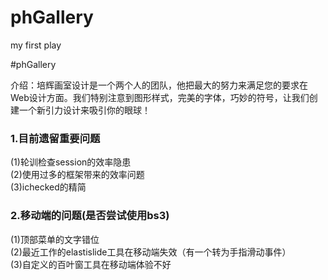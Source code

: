 # phGallery
my first play

#phGallery

介绍：培辉画室设计是一个两个人的团队，他把最大的努力来满足您的要求在Web设计方面。我们特别注意到图形样式，完美的字体，巧妙的符号，让我们创建一个新引力设计来吸引你的眼球！

### 1.目前遗留重要问题
(1)轮训检查session的效率隐患</br>
(2)使用过多的框架带来的效率问题</br>
(3)ichecked的精简</br>

### 2.移动端的问题(是否尝试使用bs3)
(1)顶部菜单的文字错位</br>
(2)最近工作的elastislide工具在移动端失效（有一个转为手指滑动事件）</br>
(3)自定义的百叶窗工具在移动端体验不好</br>
